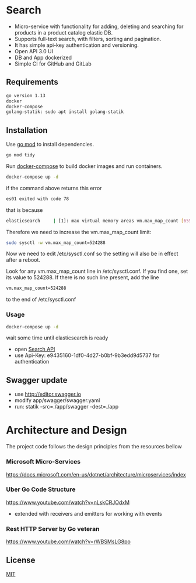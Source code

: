 # Search

- Micro-service with functionality for adding, deleting and searching for products in a product catalog elastic DB.
- Supports full-text search, with filters, sorting and pagination.
- It has simple api-key authentication and versioning. 
- Open API 3.0 UI
- DB and App dockerized
- Simple CI for GitHub and GitLab

## Requirements

```bash
go version 1.13
docker
docker-compose
golang-statik: sudo apt install golang-statik
```

## Installation

Use [go mod](https://blog.golang.org/using-go-modules) to install dependencies.

```bash
go mod tidy
```

Run [docker-compose](https://docs.docker.com/compose/) to build docker images and run containers.

```bash
docker-compose up -d
```

if the command above returns this error

```bash
es01 exited with code 78
```

that is because

```bash
elasticsearch     | [1]: max virtual memory areas vm.max_map_count [65530] is too low, increase to at least [262144]
```

Therefore we need to increase the vm.max_map_count limit:

```bash
sudo sysctl -w vm.max_map_count=524288
```

Now we need to edit /etc/sysctl.conf so the setting will also be in effect after a reboot.

Look for any vm.max_map_count line in /etc/sysctl.conf. If you find one, set its value to 524288. If there is no such line present, add the line

```bash
vm.max_map_count=524288
```
to the end of /etc/sysctl.conf

### Usage

```bash
docker-compose up -d
```
wait some time until elasticsearch is ready
- open [Search API](http://localhost:8207)
- use Api-Key: e9435160-1df0-4d27-b0bf-9b3edd9d5737 for authentication

## Swagger update
- use http://editor.swagger.io
- modify app/swagger/swagger.yaml
- run: statik -src=./app/swagger -dest=./app

# Architecture and Design

The project code follows the design principles from the resources bellow

### Microsoft Micro-Services

https://docs.microsoft.com/en-us/dotnet/architecture/microservices/index

### Uber Go Code Structure

https://www.youtube.com/watch?v=nLskCRJOdxM
- extended with receivers and emitters for working with events

### Rest HTTP Server by Go veteran

https://www.youtube.com/watch?v=rWBSMsLG8po

## License
[MIT](https://choosealicense.com/licenses/mit/)